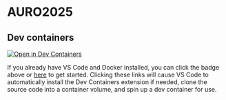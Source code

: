 # AURO2025

## Dev containers
[![Open in Dev Containers](https://img.shields.io/static/v1?label=Dev%20Containers&message=Open&color=blue&logo=visualstudiocode)](https://vscode.dev/redirect?url=vscode://ms-vscode-remote.remote-containers/cloneInVolume?url=https://github.com/UoY-RoboStar/AURO2025)

If you already have VS Code and Docker installed, you can click the badge above or [here](https://vscode.dev/redirect?url=vscode://ms-vscode-remote.remote-containers/cloneInVolume?url=https://github.com/UoY-RoboStar/AURO2025) to get started. Clicking these links will cause VS Code to automatically install the Dev Containers extension if needed, clone the source code into a container volume, and spin up a dev container for use.
